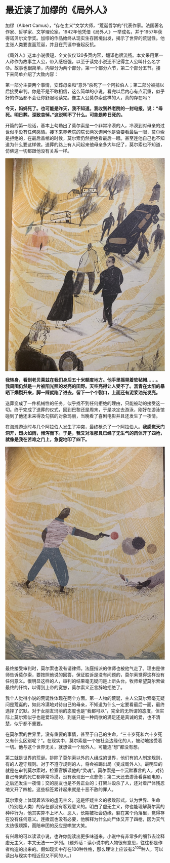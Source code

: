 # 最近读了加缪的《局外人》
加缪（Albert Camus），“存在主义”文学大师，“荒诞哲学的”代表作家。法国著名作家、哲学家、文学理论家。1942年他凭借《局外人》一举成名，并于1957年获得诺贝尔文学奖。加缪的作品始终从现实生存困境出发，揭示了世界的荒诞性。他主张人类要直面荒诞，并且在荒诞中奋起反抗。

《局外人》这本小说很短，全文仅仅120多页内容，翻译也很流畅。本文采用第一人称作为故事主人公，带入感极强，以至于读完小说还不记得主人公叫什么名字😓。故事也很简单，内容分为两个部分，第一个部分六节，第二个部分五节。接下来简单介绍了大致内容：

第一部分主要两个事情，安葬母亲和“意外”杀死了一个阿拉伯人；第二部分被捕以后接受审判。你是不是不敢相信，这么简单的小说。看完以后内心有点沉重，似乎好的作品都不会让你舒服地读完。像主人公莫尔索这样的人，真的存在吗？

**今天，妈妈死了。也可能是昨天，我不知道。我收到养老院的一封电报，说：“母死。明日葬。深致哀悼。”这说明不了什么。可能是昨日死的。**

开篇的第一段话，基本上勾勒出了莫尔索是一个非常冷漠的人，冷漠到对母亲的过世似乎没有任何感情。接下来养老院的院长两次询问他是否要看最后一眼，莫尔索是拒绝的，在最后盖棺的时候，莫尔索仍然拒绝看最后一眼。甚至连他自己也不知道为什么要这样做。送葬的路上有人问起来他母亲多大年纪了，莫尔索也不知道，仿佛这一切都跟他没有关系一样。

![](media/15976513354631/15976552008899.jpg)

**我转身，看到老贝莱兹在我们身后五十米额度地方。他手里摇晃着软毡帽......。我周围仍然是一片被阳光照的发亮的田野。天空亮得让人受不了。沥青在太阳的暴晒下爆裂开来，脚一踩就陷了进去，留下一个个裂口，上面还有泥浆油光发亮。**

送葬变成了一件机械性的任务，似乎找不到任何拒绝的理由，只能被动的接受这一切。终于完成了送葬的仪式，回到巴黎还是周末，于是决定去游泳，刚好在游泳馆碰到了他还未来得及勾搭的对象玛丽，当晚看了喜剧电影并且还发生了一夜情。

在海滩游泳时与几个阿拉伯人发生了冲突，最终枪杀了一个阿拉伯人。**我感觉天门洞开，烈火如雨，倾泻而下。于是，我又对准那具已经了无生气的肉体开了四枪，就像是我在苦难之门上，急促地叩了四下。**

![](media/15976513354631/15976566107120.jpg)

最终接受审判时，莫尔索也没有请律师。法庭指派的律师也被他气走了。理由是律师告诉莫尔索，要按照他说的回答，保证胜诉是没有问题的，莫尔索觉得这样没有任何意义。很明显这样的人，审判的结果毫无疑问是上断头台。牧师希望莫尔索做最终的忏悔，以得到上帝的宽恕，莫尔索义正言辞地拒绝了。

我个人觉得小说的荒诞性体现在两个方面。第一人物的荒诞，主人公莫尔索毫无疑问是荒诞的，如此冷漠地对待自己的母亲，不知道为什么一定要看最后一面，最终选择了沉默。对于女朋友玛丽的态度也是“我都可以”，完全的无所谓的态度，但实际上莫尔索似乎也是爱玛丽的，到底只是一种肉欲的满足还是真诚的爱，也不清楚，似乎都不重要。

在莫尔索的世界里，没有重要的事情，甚至于自己的生命，“三十岁死和六十岁死又有什么区别呢？”。在现实中，莫尔索是一个被社会边缘化的人，被动地接受着一切。他与这个世界无关，就想做一个局外人，可能连“想”都没有想。

第二就是世界的荒诞。排除了莫尔索以外的人组成的世界，他们有的人制定规则，有的人遵守规则。对于不遵守规则的人，将会被踢出局（变成局外人）。最明显的就是在审判莫尔索时，检察官解读他的“灵魂”。莫尔索是一个沉默寡言的人，对待自己母亲的死亡都非常冷漠，没有表现出一点悲伤；第二天还去游泳看喜剧电影，之后还发生一夜情；交的朋友也是不务正业的；打架斗殴杀了人，还对着尸体残忍地又开了四枪。这些标签累计起来就是十恶不赦的罪人。

莫尔索身上体现着浓浓的虚无主义，这是怀疑主义的极致形式，认为世界、生命（特别是人类）的存在都没有客观意义的。明白了虚无主义，你也能理解莫尔索的种种行为，他其实算不上坏人、恶人，长期被社会边缘，躲在某个角落里，觉得存在没有任何意义。连撒谎也没有必要，他解释为什么向尸体又开了四枪，因为天气太热很烦躁，而陪审团的反应是哄堂大笑。

有兴趣的可以读读小说，也许你能读出更多味道来。小说中有非常多的细节去诠释虚无主义，本文无法一一罗列。（题外话：读小说中的人物很有意思，往往都是作者构造的出来的。假如现实中存在100种性格，那么理论上应该有$2^100$种人，可以读出与现实中相近但又不同的人。）